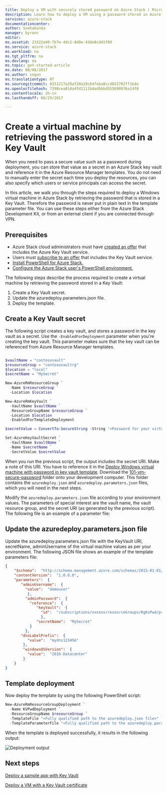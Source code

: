 ```yaml
---
title: Deploy a VM with securely stored password on Azure Stack | Microsoft Docs
description: Learn how to deploy a VM using a password stored in Azure Stack Key Vault
services: azure-stack
documentationcenter: 
author: SnehaGunda
manager: byronr
editor: 
ms.assetid: 23322a49-fb7e-4dc2-8d0e-43de8cd41f80
ms.service: azure-stack
ms.workload: na
ms.tgt_pltfrm: na
ms.devlang: na
ms.topic: get-started-article
ms.date: 08/08/2017
ms.author: sngun
ms.translationtype: HT
ms.sourcegitcommit: 8351217a29af20a10c64feba8ccd015702ff1b4e
ms.openlocfilehash: 7398cea814a4fd1111bdadbbbd555698076a14f0
ms.contentlocale: zh-cn
ms.lasthandoff: 08/29/2017

---
```

# <a name="create-a-virtual-machine-by-retrieving-the-password-stored-in-a-key-vault"></a>Create a virtual machine by retrieving the password stored in a Key Vault

When you need to pass a secure value such as a password during deployment, you can store that value as a secret in an Azure Stack key vault and reference it in the Azure Resource Manager templates. You do not need to manually enter the secret each time you deploy the resources, you can also specify which users or service principals can access the secret. 

In this article, we walk you through the steps required to deploy a Windows virtual machine in Azure Stack by retrieving the password that is stored in a Key Vault. Therefore the password is never put in plain text in the template parameter file. You can use these steps either from the Azure Stack Development Kit, or from an external client if you are connected through VPN.

## <a name="prerequisites"></a>Prerequisites

* Azure Stack cloud administrators must have [created an offer](azure-stack-create-offer.md) that includes the Azure Key Vault service.  
* Users must [subscribe to an offer](azure-stack-subscribe-plan-provision-vm.md) that includes the Key Vault service.  
* [Install PowerShell for Azure Stack.](azure-stack-powershell-install.md)  
* [Configure the Azure Stack user's PowerShell environment.](azure-stack-powershell-configure-user.md)

The following steps describe the process required to create a virtual machine by retrieving the password stored in a Key Vault:

1. Create a Key Vault secret.
2. Update the azuredeploy.parameters.json file.
3. Deploy the template.

## <a name="create-a-key-vault-secret"></a>Create a Key Vault secret

The following script creates a key vault, and stores a password in the key vault as a secret. Use the `-EnabledForDeployment` parameter when you're creating the key vault. This parameter makes sure that the key vault can be referenced from Azure Resource Manager templates.

```powershell

$vaultName = "contosovault"
$resourceGroup = "contosovaultrg"
$location = "local"
$secretName = "MySecret"

New-AzureRmResourceGroup `
  -Name $resourceGroup `
  -Location $location

New-AzureRmKeyVault `
  -VaultName $vaultName `
  -ResourceGroupName $resourceGroup `
  -Location $location
  -EnabledForTemplateDeployment

$secretValue = ConvertTo-SecureString -String '<Password for your virtual machine>' -AsPlainText -Force

Set-AzureKeyVaultSecret `
  -VaultName $vaultName `
  -Name $secretName `
  -SecretValue $secretValue

```

When you run the previous script, the output includes the secret URI. Make a note of this URI. You have to reference it in the [Deploy Windows virtual machine with password in key vault template](https://github.com/Azure/AzureStack-QuickStart-Templates/tree/master/101-vm-windows-create-passwordfromkv). Download the [101-vm-secure-password](https://github.com/Azure/AzureStack-QuickStart-Templates/tree/master/101-vm-windows-create-passwordfromkv) folder onto your development computer. This folder contains the `azuredeploy.json` and `azuredeploy.parameters.json` files, which you will need in the next steps.

Modify the `azuredeploy.parameters.json` file according to your environment values. The parameters of special interest are the vault name, the vault resource group, and the secret URI (as generated by the previous script). The following file is an example of a parameter file:

## <a name="update-the-azuredeployparametersjson-file"></a>Update the azuredeploy.parameters.json file

Update the azuredeploy.parameters.json file with the KeyVault URI, secretName, adminUsername of the virtual machine values as per your environment. The following JSON file shows an example of the template parameters file: 

```json
{
    "$schema":  "http://schema.management.azure.com/schemas/2015-01-01/deploymentParameters.json#",
    "contentVersion":  "1.0.0.0",
    "parameters":  {
       "adminUsername":  {
         "value":  "demouser"
          },
         "adminPassword":  {
           "reference":  {
              "keyVault":  {
                "id":  "/subscriptions/xxxxxx/resourceGroups/RgKvPwd/providers/Microsoft.KeyVault/vaults/KvPwd"
                },
              "secretName":  "MySecret"
           }
         },
       "dnsLabelPrefix":  {
          "value":  "mydns123456"
        },
        "windowsOSVersion":  {
          "value":  "2016-Datacenter"
        }
    }
}

```

## <a name="template-deployment"></a>Template deployment

Now deploy the template by using the following PowerShell script:

```powershell
New-AzureRmResourceGroupDeployment `
  -Name KVPwdDeployment `
  -ResourceGroupName $resourceGroup `
  -TemplateFile "<Fully qualified path to the azuredeploy.json file>" `
  -TemplateParameterFile "<Fully qualified path to the azuredeploy.parameters.json file>"
```
When the template is deployed successfully, it results in the following output:

![Deployment output](media\azure-stack-kv-deploy-vm-with-secret/deployment-output.png)


## <a name="next-steps"></a>Next steps
[Deploy a sample app with Key Vault](azure-stack-kv-sample-app.md)

[Deploy a VM with a Key Vault certificate](azure-stack-kv-push-secret-into-vm.md)


